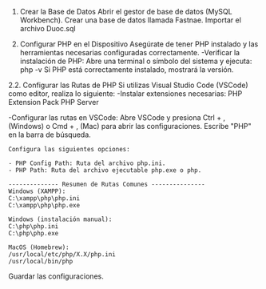 1. Crear la Base de Datos
Abrir el gestor de base de datos (MySQL Workbench).
Crear una base de datos llamada Fastnae.
Importar el archivo Duoc.sql

2. Configurar PHP en el Dispositivo
Asegúrate de tener PHP instalado y las herramientas necesarias configuradas correctamente.
-Verificar la instalación de PHP:
    Abre una terminal o símbolo del sistema y ejecuta:
    php -v
Si PHP está correctamente instalado, mostrará la versión.

2.2. Configurar las Rutas de PHP
Si utilizas Visual Studio Code (VSCode) como editor, realiza lo siguiente:
-Instalar extensiones necesarias:
    PHP Extension Pack
    PHP Server

-Configurar las rutas en VSCode:
    Abre VSCode y presiona Ctrl + , (Windows) o Cmd + , (Mac) para abrir las configuraciones.
    Escribe "PHP" en la barra de búsqueda.
    
    Configura las siguientes opciones:
    
    - PHP Config Path: Ruta del archivo php.ini.
    - PHP Path: Ruta del archivo ejecutable php.exe o php.

    -------------- Resumen de Rutas Comunes ---------------
    Windows (XAMPP):
    C:\xampp\php\php.ini
    C:\xampp\php\php.exe

    Windows (instalación manual):
    C:\php\php.ini
    C:\php\php.exe

    MacOS (Homebrew):
    /usr/local/etc/php/X.X/php.ini
    /usr/local/bin/php

Guardar las configuraciones.

